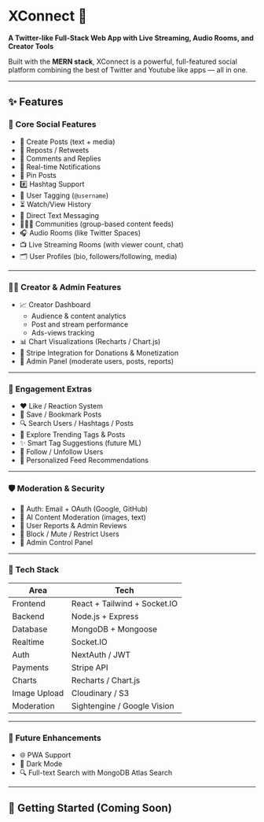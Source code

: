 # XConnect 🚀  
**A Twitter-like Full-Stack Web App with Live Streaming, Audio Rooms, and Creator Tools**

Built with the **MERN stack**, XConnect is a powerful, full-featured social platform combining the best of Twitter and Youtube like apps — all in one.

---

## ✨ Features

### 🧱 Core Social Features
- 📝 Create Posts (text + media)
- 🔁 Reposts / Retweets
- 💬 Comments and Replies
- 🔔 Real-time Notifications
- 📌 Pin Posts
- #️⃣ Hashtag Support
- 📎 User Tagging (`@username`)
- ⏳ Watch/View History
- 📩 Direct Text Messaging
- 🧑‍🤝‍🧑 Communities (group-based content feeds)
- 🎧 Audio Rooms (like Twitter Spaces)
- 📺 Live Streaming Rooms (with viewer count, chat)
- 🗂️ User Profiles (bio, followers/following, media)

---

### 👨‍🎨 Creator & Admin Features
- 📈 Creator Dashboard
  - Audience & content analytics
  - Post and stream performance
  - Ads-views tracking
- 📊 Chart Visualizations (Recharts / Chart.js)
- 💸 Stripe Integration for Donations & Monetization
- 🧰 Admin Panel (moderate users, posts, reports)

---

### 🌟 Engagement Extras
- ❤️ Like / Reaction System
- 📌 Save / Bookmark Posts
- 🔍 Search Users / Hashtags / Posts
- 🧭 Explore Trending Tags & Posts
- ✨ Smart Tag Suggestions (future ML)
- 🤝 Follow / Unfollow Users
- 🧠 Personalized Feed Recommendations

---

### 🛡️ Moderation & Security
- 🔐 Auth: Email + OAuth (Google, GitHub)
- 🧠 AI Content Moderation (images, text)
- 🚨 User Reports & Admin Reviews
- 🧍 Block / Mute / Restrict Users
- 👮 Admin Control Panel

---

### 🧪 Tech Stack

| Area            | Tech                        |
|-----------------|-----------------------------|
| Frontend        | React + Tailwind + Socket.IO|
| Backend         | Node.js + Express           |
| Database        | MongoDB + Mongoose          |
| Realtime        | Socket.IO                   |
| Auth            | NextAuth / JWT              |
| Payments        | Stripe API                  |
| Charts          | Recharts / Chart.js         |
| Image Upload    | Cloudinary / S3             |
| Moderation      | Sightengine / Google Vision |


---

### 📌 Future Enhancements
- 🌐 PWA Support
- 🌙 Dark Mode
- 🔍 Full-text Search with MongoDB Atlas Search

---

## 🏁 Getting Started (Coming Soon)

